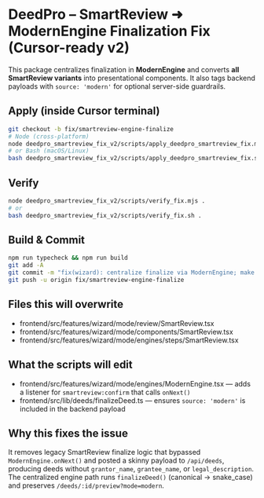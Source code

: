 # DeedPro – SmartReview ➜ ModernEngine Finalization Fix (Cursor-ready v2)

This package centralizes finalization in **ModernEngine** and converts **all SmartReview variants** into presentational components. It also tags backend payloads with `source: 'modern'` for optional server-side guardrails.

## Apply (inside Cursor terminal)
```bash
git checkout -b fix/smartreview-engine-finalize
# Node (cross-platform)
node deedpro_smartreview_fix_v2/scripts/apply_deedpro_smartreview_fix.mjs .
# or Bash (macOS/Linux)
bash deedpro_smartreview_fix_v2/scripts/apply_deedpro_smartreview_fix.sh .
```

## Verify
```bash
node deedpro_smartreview_fix_v2/scripts/verify_fix.mjs .
# or
bash deedpro_smartreview_fix_v2/scripts/verify_fix.sh .
```

## Build & Commit
```bash
npm run typecheck && npm run build
git add -A
git commit -m "fix(wizard): centralize finalize via ModernEngine; make SmartReview presentational; tag source=modern"
git push -u origin fix/smartreview-engine-finalize
```

## Files this will overwrite
- frontend/src/features/wizard/mode/review/SmartReview.tsx
- frontend/src/features/wizard/mode/components/SmartReview.tsx
- frontend/src/features/wizard/mode/engines/steps/SmartReview.tsx

## What the scripts will edit
- frontend/src/features/wizard/mode/engines/ModernEngine.tsx — adds a listener for `smartreview:confirm` that calls `onNext()`
- frontend/src/lib/deeds/finalizeDeed.ts — ensures `source: 'modern'` is included in the backend payload

## Why this fixes the issue
It removes legacy SmartReview finalize logic that bypassed `ModernEngine.onNext()` and posted a skinny payload to `/api/deeds`, producing deeds without `grantor_name`, `grantee_name`, or `legal_description`. The centralized engine path runs `finalizeDeed()` (canonical → snake_case) and preserves `/deeds/:id/preview?mode=modern`.
